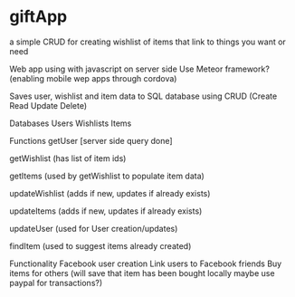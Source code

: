 # giftApp
a simple CRUD for creating wishlist of items that link to things you want or need

Web app using with javascript on server side
Use Meteor framework? (enabling mobile wep apps through cordova)

Saves user, wishlist and item data to SQL database using CRUD (Create Read Update Delete)

Databases
Users
Wishlists
Items

Functions
getUser [server side query done]

getWishlist (has list of item ids)

getItems (used by getWishlist to populate item data) 

updateWishlist (adds if new, updates if already exists)

updateItems (adds if new, updates if already exists)

updateUser (used for User creation/updates)

findItem (used to suggest items already created)

Functionality
Facebook user creation
Link users to Facebook friends
Buy items for others (will save that item has been bought locally maybe use paypal for transactions?)

